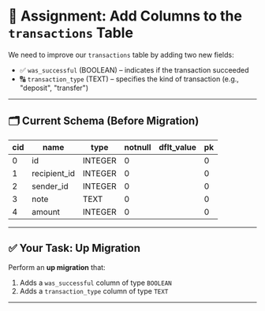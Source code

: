 # 📝 Assignment: Add Columns to the `transactions` Table

We need to improve our `transactions` table by adding two new fields:

- ✅ `was_successful` (BOOLEAN) – indicates if the transaction succeeded
- 🔠 `transaction_type` (TEXT) – specifies the kind of transaction (e.g., "deposit", "transfer")

---

## 🗂️ Current Schema (Before Migration)

| cid | name          | type     | notnull | dflt_value | pk |
|-----|---------------|----------|---------|------------|----|
| 0   | id            | INTEGER  | 0       |            | 0  |
| 1   | recipient_id  | INTEGER  | 0       |            | 0  |
| 2   | sender_id     | INTEGER  | 0       |            | 0  |
| 3   | note          | TEXT     | 0       |            | 0  |
| 4   | amount        | INTEGER  | 0       |            | 0  |

---

## ✅ Your Task: Up Migration

Perform an **up migration** that:

1. Adds a `was_successful` column of type `BOOLEAN`
2. Adds a `transaction_type` column of type `TEXT`

---